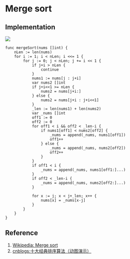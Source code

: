# Merge sort

## Implementation

![](../images/sorting_algorithm/merge/1.gif)

```
func mergeSort(nums []int) {
	nLen := len(nums)
	for i := 1; i < nLen; i <<= 1 {
		for j := 0; j < nLen; j += i << 1 {
			if j+i > nLen {
				continue
			}
			nums1 := nums[j : j+i]
			var nums2 []int
			if j+i<<1 >= nLen {
				nums2 = nums[j+i:]
			} else {
				nums2 = nums[j+i : j+i<<1]
			}
			_len := len(nums1) + len(nums2)
			var _nums []int
			off1 := 0
			off2 := 0
			for off1 < i && off2 < _len-i {
				if nums1[off1] < nums2[off2] {
					_nums = append(_nums, nums1[off1])
					off1++
				} else {
					_nums = append(_nums, nums2[off2])
					off2++
				}
			}
			if off1 < i {
				_nums = append(_nums, nums1[off1:]...)
			}
			if off2 < _len-i {
				_nums = append(_nums, nums2[off2:]...)
			}
			
			for x := j; x < j+_len; x++ {
				nums[x] = _nums[x-j]
			}
		}
	}
}
```

## Reference

1. [Wikipedia: Merge sort](https://en.wikipedia.org/wiki/Merge_sort)
1. [cnblogs:十大经典排序算法（动图演示）](https://www.cnblogs.com/onepixel/p/7674659.html)